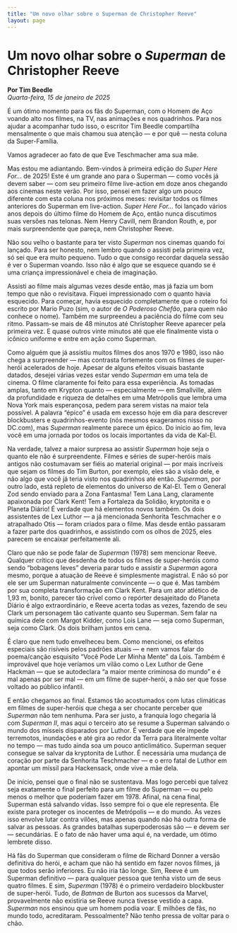 ```yaml
---
title: "Um novo olhar sobre o Superman de Christopher Reeve"
layout: page
---
```


# Um novo olhar sobre o *Superman* de Christopher Reeve  
**Por Tim Beedle**  
*Quarta-feira, 15 de janeiro de 2025*

É um ótimo momento para os fãs do Superman, com o Homem de Aço voando alto nos filmes, na TV, nas animações e nos quadrinhos. Para nos ajudar a acompanhar tudo isso, o escritor Tim Beedle compartilha mensalmente o que mais chamou sua atenção — e por quê — nesta coluna da Super-Família.

Vamos agradecer ao fato de que Eve Teschmacher ama sua mãe.

Mas estou me adiantando. Bem-vindos à primeira edição do *Super Here For...* de 2025! Este é um grande ano para o Superman — como vocês já devem saber — com seu primeiro filme live-action em doze anos chegando aos cinemas neste verão. Por isso, pensei em fazer algo um pouco diferente com esta coluna nos próximos meses: revisitar todos os filmes anteriores do Superman em live-action. *Super Here For...* foi lançado vários anos depois do último filme do Homem de Aço, então nunca discutimos suas versões nas telonas. Nem Henry Cavill, nem Brandon Routh, e, por mais surpreendente que pareça, nem Christopher Reeve.

Não sou velho o bastante para ter visto *Superman* nos cinemas quando foi lançado. Para ser honesto, nem lembro quando o assisti pela primeira vez, só sei que era muito pequeno. Tudo o que consigo recordar daquela sessão é ver o Superman voando. Isso não é algo que se esquece quando se é uma criança impressionável e cheia de imaginação.

Assisti ao filme mais algumas vezes desde então, mas já fazia um bom tempo que não o revisitava. Fiquei impressionado com o quanto havia esquecido. Para começar, havia esquecido completamente que o roteiro foi escrito por Mario Puzo (sim, o autor de *O Poderoso Chefão*, para quem não conhece o nome). Também me surpreendeu a paciência do filme com seu ritmo. Passam-se mais de 48 minutos até Christopher Reeve aparecer pela primeira vez. E quase outros vinte minutos até que ele finalmente vista o icônico uniforme e entre em ação como Superman.

Como alguém que já assistiu muitos filmes dos anos 1970 e 1980, isso não chega a surpreender — mas contrasta fortemente com os filmes de super-herói acelerados de hoje. Apesar de alguns efeitos visuais bastante datados, desejei várias vezes estar vendo *Superman* em uma tela de cinema. O filme claramente foi feito para essa experiência. As tomadas amplas, tanto em Krypton quanto — especialmente — em Smallville, além da profundidade e riqueza de detalhes em uma Metrópolis que lembra uma Nova York mais esperançosa, pedem para serem vistas na maior tela possível. A palavra “épico” é usada em excesso hoje em dia para descrever blockbusters e quadrinhos-evento (nós mesmos exageramos nisso no DC.com), mas *Superman* realmente parece um épico. Do início ao fim, leva você em uma jornada por todos os locais importantes da vida de Kal-El.

Na verdade, talvez a maior surpresa ao assistir *Superman* hoje seja o quanto ele não é surpreendente. Filmes e séries de super-heróis mais antigos não costumavam ser fiéis ao material original — por mais incríveis que sejam os filmes do Tim Burton, por exemplo, eles são a visão dele, e não algo que você já teria visto nos quadrinhos até então. *Superman*, por outro lado, está repleto de elementos do universo de Kal-El. Tem o General Zod sendo enviado para a Zona Fantasma! Tem Lana Lang, claramente apaixonada por Clark Kent! Tem a Fortaleza da Solidão, kryptonita e o Planeta Diário! É verdade que há elementos novos também. Os dois assistentes de Lex Luthor — a já mencionada Senhorita Teschmacher e o atrapalhado Otis — foram criados para o filme. Mas desde então passaram a fazer parte dos quadrinhos, e assistindo com os olhos de 2025, eles parecem se encaixar perfeitamente ali.

Claro que não se pode falar de *Superman* (1978) sem mencionar Reeve. Qualquer crítico que desdenha de todos os filmes de super-heróis como sendo “bobagens leves” deveria parar tudo e assistir a *Superman* agora mesmo, porque a atuação de Reeve é simplesmente magistral. E não só por ele ser um Superman naturalmente convincente — o que é. Mas também por sua completa transformação em Clark Kent. Para um ator atlético de 1,93 m, bonito, parecer tão crível como o repórter desajeitado do Planeta Diário é algo extraordinário, e Reeve acerta todas as vezes, fazendo de seu Clark um personagem tão cativante quanto seu Superman. Sem falar na química dele com Margot Kidder, como Lois Lane — seja como Superman, seja como Clark. Os dois brilham juntos em cena.

É claro que nem tudo envelheceu bem. Como mencionei, os efeitos especiais são risíveis pelos padrões atuais — e nem vamos falar do poema/canção esquisito “Você Pode Ler Minha Mente” da Lois. Também é improvável que hoje veríamos um vilão como o Lex Luthor de Gene Hackman — que se autodeclara “a maior mente criminosa do mundo” e é mal apenas por ser mal — em um filme de super-herói, a não ser que fosse voltado ao público infantil.

E então chegamos ao final. Estamos tão acostumados com lutas climáticas em filmes de super-heróis que chega a ser chocante perceber que *Superman* não tem nenhuma. Para ser justo, a franquia logo chegaria lá com *Superman II*, mas aqui o terceiro ato se resume a Superman salvando o mundo dos mísseis disparados por Luthor. É verdade que ele impede terremotos, inundações e até gira ao redor da Terra para literalmente voltar no tempo — mas tudo ainda soa um pouco anticlimático. Superman sequer consegue se salvar da kryptonita de Luthor. É necessária uma mudança de coração por parte da Senhorita Teschmacher — e o erro fatal de Luthor em apontar um míssil para Hackensack, onde vive a mãe dela.

De início, pensei que o final não se sustentava. Mas logo percebi que talvez seja exatamente o final perfeito para um filme do Superman — ou pelo menos o melhor que poderiam fazer em 1978. Afinal, na cena final, Superman está salvando vidas. Isso sempre foi o que ele representa. Ele existe para proteger os inocentes de Metrópolis — e do mundo. Às vezes isso envolve lutar contra vilões, mas apenas quando não há outra forma de salvar as pessoas. As grandes batalhas superpoderosas são — e devem ser — secundárias. E o fato de não haver uma aqui é, na verdade, um ótimo lembrete disso.

Há fãs do Superman que consideram o filme de Richard Donner a versão definitiva do herói, e acham que não há sentido em fazer novos filmes, já que todos serão inferiores. Eu não iria tão longe. Sim, Reeve é um Superman definitivo — para qualquer pessoa que tenha visto um de seus quatro filmes. E sim, *Superman* (1978) é o primeiro verdadeiro blockbuster de super-herói. Tudo, de *Batman* de Burton aos sucessos da Marvel, provavelmente não existiria se Reeve nunca tivesse vestido a capa. *Superman* nos ensinou que um homem podia voar. E milhões de fãs, no mundo todo, acreditaram. Pessoalmente? Não tenho pressa de voltar para o chão.
